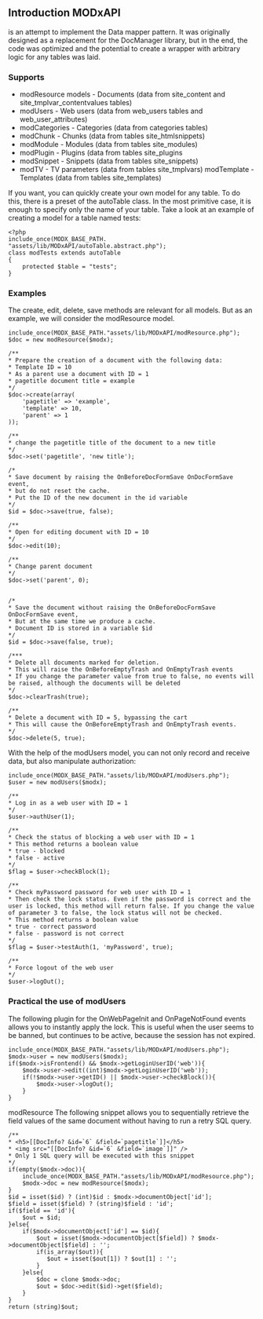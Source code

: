 ## Introduction MODxAPI 
is an attempt to implement the Data mapper pattern. It was originally designed as a replacement for the DocManager library, but in the end, the code was optimized and the potential to create a wrapper with arbitrary logic for any tables was laid.

### Supports 
* modResource models - Documents (data from site_content and site_tmplvar_contentvalues tables) 
* modUsers - Web users (data from web_users tables and web_user_attributes) 
* modCategories - Categories (data from categories tables) 
* modChunk - Chunks (data from tables site_htmlsnippets) 
* modModule - Modules (data from tables site_modules) 
* modPlugin - Plugins (data from tables site_plugins 
* modSnippet - Snippets (data from tables site_snippets) 
* modTV - TV parameters (data from tables site_tmplvars) modTemplate - Templates (data from tables site_templates)

If you want, you can quickly create your own model for any table. To do this, there is a preset of the autoTable class. In the most primitive case, it is enough to specify only the name of your table. Take a look at an example of creating a model for a table named tests:
```
<?php
include_once(MODX_BASE_PATH. "assets/lib/MODxAPI/autoTable.abstract.php");
class modTests extends autoTable
{
    protected $table = "tests";
}
```
### Examples
The create, edit, delete, save methods are relevant for all models. But as an example, we will consider the modResource model.
```
include_once(MODX_BASE_PATH."assets/lib/MODxAPI/modResource.php");
$doc = new modResource($modx);

/** 
* Prepare the creation of a document with the following data:
* Template ID = 10
* As a parent use a document with ID = 1
* pagetitle document title = example
*/
$doc->create(array(
	'pagetitle' => 'example',
	'template' => 10,
	'parent' => 1
));

/** 
* change the pagetitle title of the document to a new title 
*/
$doc->set('pagetitle', 'new title');

/*
* Save document by raising the OnBeforeDocFormSave OnDocFormSave event,
* but do not reset the cache. 
* Put the ID of the new document in the id variable
*/
$id = $doc->save(true, false);

/** 
* Open for editing document with ID = 10 
*/ 
$doc->edit(10);

/** 
* Change parent document
*/
$doc->set('parent', 0);


/*
* Save the document without raising the OnBeforeDocFormSave OnDocFormSave event,
* But at the same time we produce a cache.
* Document ID is stored in a variable $id
*/
$id = $doc->save(false, true);

/***
* Delete all documents marked for deletion.
* This will raise the OnBeforeEmptyTrash and OnEmptyTrash events
* If you change the parameter value from true to false, no events will be raised, although the documents will be deleted
*/
$doc->clearTrash(true);

/** 
* Delete a document with ID = 5, bypassing the cart
* This will cause the OnBeforeEmptyTrash and OnEmptyTrash events.
*/
$doc->delete(5, true);
```
With the help of the modUsers model, you can not only record and receive data, but also manipulate authorization:
```
include_once(MODX_BASE_PATH."assets/lib/MODxAPI/modUsers.php");
$user = new modUsers($modx);

/**
* Log in as a web user with ID = 1
*/
$user->authUser(1);

/**
* Check the status of blocking a web user with ID = 1 
* This method returns a boolean value
* true - blocked
* false - active
*/
$flag = $user->checkBlock(1);

/**
* Check myPassword password for web user with ID = 1 
* Then check the lock status. Even if the password is correct and the user is locked, this method will return false. If you change the value of parameter 3 to false, the lock status will not be checked.
* This method returns a boolean value
* true - correct password
* false - password is not correct
*/
$flag = $user->testAuth(1, 'myPassword', true);

/**
* Force logout of the web user
*/
$user->logOut();
```
### Practical the use of modUsers 
The following plugin for the OnWebPageInit and OnPageNotFound events allows you to instantly apply the lock. This is useful when the user seems to be banned, but continues to be active, because the session has not expired.
```
include_once(MODX_BASE_PATH."assets/lib/MODxAPI/modUsers.php");
$modx->user = new modUsers($modx);
if($modx->isFrontend() && $modx->getLoginUserID('web')){
	$modx->user->edit((int)$modx->getLoginUserID('web'));
	if(!$modx->user->getID() || $modx->user->checkBlock()){
		$modx->user->logOut();
	}
}
```
modResource The following snippet allows you to sequentially retrieve the field values of the same document without having to run a retry SQL query.
```
/**
* <h5>[[DocInfo? &id=`6` &field=`pagetitle`]]</h5>
* <img src="[[DocInfo? &id=`6` &field=`image`]]" />
* Only 1 SQL query will be executed with this snippet
*/
if(empty($modx->doc)){
	include_once(MODX_BASE_PATH."assets/lib/MODxAPI/modResource.php");
	$modx->doc = new modResource($modx);
}
$id = isset($id) ? (int)$id : $modx->documentObject['id'];
$field = isset($field) ? (string)$field : 'id';
if($field == 'id'){
    $out = $id;
}else{
    if($modx->documentObject['id'] == $id){
        $out = isset($modx->documentObject[$field]) ? $modx->documentObject[$field] : '';
        if(is_array($out)){
           $out = isset($out[1]) ? $out[1] : '';
        }
    }else{
		$doc = clone $modx->doc;
        $out = $doc->edit($id)->get($field);
    }
}
return (string)$out;
```
